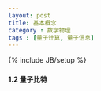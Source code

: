 ```yaml
---
layout: post
title: 基本概念
category : 数学物理
tags : [量子计算, 量子信息]
---
```

{% include JB/setup %}

#### 1.2 量子比特